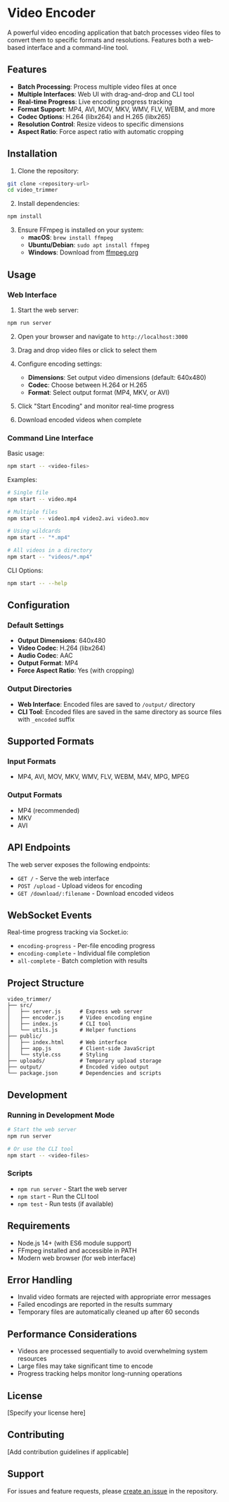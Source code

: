 # Video Encoder

A powerful video encoding application that batch processes video files to convert them to specific formats and resolutions. Features both a web-based interface and a command-line tool.

## Features

- **Batch Processing**: Process multiple video files at once
- **Multiple Interfaces**: Web UI with drag-and-drop and CLI tool
- **Real-time Progress**: Live encoding progress tracking
- **Format Support**: MP4, AVI, MOV, MKV, WMV, FLV, WEBM, and more
- **Codec Options**: H.264 (libx264) and H.265 (libx265)
- **Resolution Control**: Resize videos to specific dimensions
- **Aspect Ratio**: Force aspect ratio with automatic cropping

## Installation

1. Clone the repository:
```bash
git clone <repository-url>
cd video_trimmer
```

2. Install dependencies:
```bash
npm install
```

3. Ensure FFmpeg is installed on your system:
   - **macOS**: `brew install ffmpeg`
   - **Ubuntu/Debian**: `sudo apt install ffmpeg`
   - **Windows**: Download from [ffmpeg.org](https://ffmpeg.org/download.html)

## Usage

### Web Interface

1. Start the web server:
```bash
npm run server
```

2. Open your browser and navigate to `http://localhost:3000`

3. Drag and drop video files or click to select them

4. Configure encoding settings:
   - **Dimensions**: Set output video dimensions (default: 640x480)
   - **Codec**: Choose between H.264 or H.265
   - **Format**: Select output format (MP4, MKV, or AVI)

5. Click "Start Encoding" and monitor real-time progress

6. Download encoded videos when complete

### Command Line Interface

Basic usage:
```bash
npm start -- <video-files>
```

Examples:
```bash
# Single file
npm start -- video.mp4

# Multiple files
npm start -- video1.mp4 video2.avi video3.mov

# Using wildcards
npm start -- "*.mp4"

# All videos in a directory
npm start -- "videos/*.mp4"
```

CLI Options:
```bash
npm start -- --help
```

## Configuration

### Default Settings

- **Output Dimensions**: 640x480
- **Video Codec**: H.264 (libx264)
- **Audio Codec**: AAC
- **Output Format**: MP4
- **Force Aspect Ratio**: Yes (with cropping)

### Output Directories

- **Web Interface**: Encoded files are saved to `/output/` directory
- **CLI Tool**: Encoded files are saved in the same directory as source files with `_encoded` suffix

## Supported Formats

### Input Formats
- MP4, AVI, MOV, MKV, WMV, FLV, WEBM, M4V, MPG, MPEG

### Output Formats
- MP4 (recommended)
- MKV
- AVI

## API Endpoints

The web server exposes the following endpoints:

- `GET /` - Serve the web interface
- `POST /upload` - Upload videos for encoding
- `GET /download/:filename` - Download encoded videos

## WebSocket Events

Real-time progress tracking via Socket.io:

- `encoding-progress` - Per-file encoding progress
- `encoding-complete` - Individual file completion
- `all-complete` - Batch completion with results

## Project Structure

```
video_trimmer/
├── src/
│   ├── server.js      # Express web server
│   ├── encoder.js     # Video encoding engine
│   ├── index.js       # CLI tool
│   └── utils.js       # Helper functions
├── public/
│   ├── index.html     # Web interface
│   ├── app.js         # Client-side JavaScript
│   └── style.css      # Styling
├── uploads/           # Temporary upload storage
├── output/            # Encoded video output
└── package.json       # Dependencies and scripts
```

## Development

### Running in Development Mode

```bash
# Start the web server
npm run server

# Or use the CLI tool
npm start -- <video-files>
```

### Scripts

- `npm run server` - Start the web server
- `npm start` - Run the CLI tool
- `npm test` - Run tests (if available)

## Requirements

- Node.js 14+ (with ES6 module support)
- FFmpeg installed and accessible in PATH
- Modern web browser (for web interface)

## Error Handling

- Invalid video formats are rejected with appropriate error messages
- Failed encodings are reported in the results summary
- Temporary files are automatically cleaned up after 60 seconds

## Performance Considerations

- Videos are processed sequentially to avoid overwhelming system resources
- Large files may take significant time to encode
- Progress tracking helps monitor long-running operations

## License

[Specify your license here]

## Contributing

[Add contribution guidelines if applicable]

## Support

For issues and feature requests, please [create an issue](link-to-issues) in the repository.